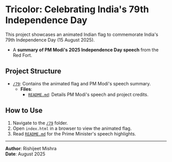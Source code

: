 # Tricolor: Celebrating India's 79th Independence Day

This project showcases an animated Indian flag to commemorate India's 79th Independence Day (15 August 2025).
- A **summary of PM Modi's 2025 Independence Day speech** from the Red Fort.

## Project Structure
- [`/79`](./79/): Contains the animated flag and PM Modi's speech summary.
  - **Files**:
    - [`README.md`](./79/README.md): Details PM Modi's speech and project credits.

## How to Use
1. Navigate to the [`/79`](./79/) folder.
2. Open `index.html` in a browser to view the animated flag.
3. Read [`README.md`](./79/README.md) for the Prime Minister's speech highlights.

---

**Author**: Rishijeet Mishra  
**Date**: August 2025
